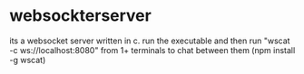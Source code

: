 # websockterserver
its a websocket server written in c. run the executable and then run "wscat -c ws://localhost:8080" from 1+ terminals to chat between them (npm install -g wscat)

